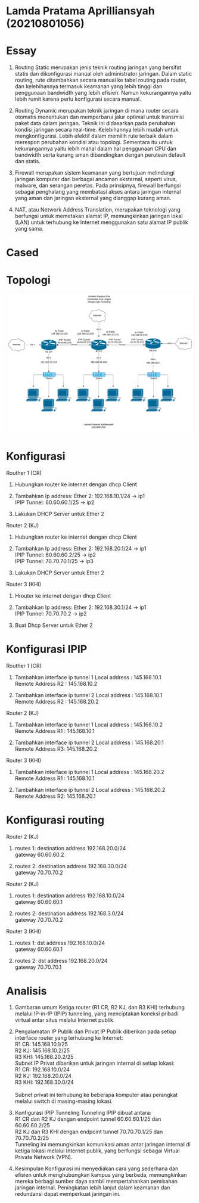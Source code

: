 # Lamda Pratama Aprilliansyah (20210801056)

# Essay
1. Routing Static merupakan jenis teknik routing jaringan yang bersifat statis dan dikonfigurasi manual oleh administrator jaringan. Dalam static routing, rute ditambahkan secara manual ke tabel routing pada router, dan kelebihannya termasuk keamanan yang lebih tinggi dan penggunaan bandwidth yang lebih efisien. Namun kekurangannya yaitu lebih rumit karena perlu konfigurasi secara manual.

2. Routing Dynamic merupakan teknik jaringan di mana router secara otomatis menentukan dan memperbarui jalur optimal untuk transmisi paket data dalam jaringan. Teknik ini didasarkan pada perubahan kondisi jaringan secara real-time. Kelebihannya lebih mudah untuk mengkonfigurasi. Lebih efektif dalam memilih rute terbaik dalam merespon perubahan kondisi atau topologi. Sementara itu untuk kekurangannya yaitu lebih mahal dalam hal penggunaan CPU dan bandwidth serta kurang aman dibandingkan dengan perutean default dan statis.

3. Firewall merupakan sistem keamanan yang bertujuan melindungi jaringan komputer dari berbagai ancaman eksternal, seperti virus, malware, dan serangan peretas. Pada prinsipnya, firewall berfungsi sebagai penghalang yang membatasi akses antara jaringan internal yang aman dan jaringan eksternal yang dianggap kurang aman.

4. NAT, atau Network Address Translation, merupakan teknologi yang berfungsi untuk memetakan alamat IP, memungkinkan jaringan lokal (LAN) untuk terhubung ke Internet menggunakan satu alamat IP publik yang sama.

# Cased

# Topologi
![Topologi](Cased_Topologi.svg)

# Konfigurasi
Routher 1 (CR)
1. Hubungkan router ke internet dengan dhcp Client

2. Tambahkan Ip address:
   Ether 2: 192.168.10.1/24 -> ip1 <br>
   IPIP Tunnel: 60.60.60.1/25 -> ip2

3. Lakukan DHCP Server untuk Ether 2

Router 2 (KJ)
1. Hubungkan router ke internet dengan dhcp Client

2. Tambahkan Ip address:
   Ether 2: 192.168.20.1/24 -> ip1 <br>
   IPIP Tunnel: 60.60.60.2/25 -> ip2 <br>
   IPIP Tunnel: 70.70.70.1/25 -> ip3

3. Lakukan DHCP Server untuk Ether 2

Router 3 (KHI) 

1. Hrouter ke internet dengan dhcp Client

2. Tambahkan Ip address:
   Ether 2: 192.168.30.1/24 -> ip1 <br>
   IPIP Tunnel: 70.70.70.2 -> ip2

3. Buat Dhcp Server untuk Ether 2

# Konfigurasi IPIP

Routher 1 (CR)
1. Tambahkan interface ip tunnel 1
Local address : 145.168.10.1 <br>
Remote Address R2 : 145.168.10.2

2. Tambahkan interface ip tunnel 2
Local address : 145.168.10.1 <br>
Remote Address R2 : 145.168.20.2

Router 2 (KJ)
1. Tambahkan interface ip tunnel 1
Local address : 145.168.10.2 <br>
Remote Address R1 : 145.168.10.1

2. Tambahkan interface ip tunnel 2
Local address : 145.168.20.1 <br>
Remote Address R3: 145.168.20.2

Router 3 (KHI) 
1. Tambahkan interface ip tunnel 1
Local address : 145.168.20.2 <br>
Remote Address R1 : 145.168.10.1

2. Tambahkan interface ip tunnel 2
Local address : 145.168.20.2 <br>
Remote Address R2: 145.168.20.1

# Konfigurasi routing

Router 2 (KJ)

1. routes 1:
destination address 192.168.20.0/24 <br>
gateway 60.60.60.2

2. routes 2:
destination address 192.168.30.0/24 <br>
gateway 70.70.70.2

Router 2 (KJ)

1. routes 1:
destination address 192.168.10.0/24 <br>
gateway 60.60.60.1

2. routes 2:
destination address 192.168.3.0/24 <br>
gateway 70.70.70.2

Router 3 (KHI)

1. routes 1:
dst address 192.168.10.0/24 <br>
gateway 60.60.60.1

2. routes 2:
dst address 192.168.20.0/24 <br>
gateway 70.70.70.1

# Analisis
1. Gambaran umum 
Ketiga router (R1 CR, R2 KJ, dan R3 KHI) terhubung melalui IP-in-IP (IPIP) tunneling, yang menciptakan koneksi pribadi virtual antar situs melalui Internet publik.

2.  Pengalamatan IP Publik dan Privat
IP Publik diberikan pada setiap interface router yang terhubung ke Internet: <br>
R1 CR: 145.168.10.1/25 <br>
R2 KJ: 145.168.10.2/25 <br>
R3 KHI: 145.168.20.2/25 <br>
Subnet IP Privat diberikan untuk jaringan internal di setiap lokasi: <br>
R1 CR: 192.168.10.0/24 <br>
R2 KJ: 192.168.20.0/24 <br>
R3 KHI: 192.168.30.0/24 <br>     
Subnet privat ini terhubung ke beberapa komputer atau perangkat melalui switch di masing-masing lokasi.

3. Konfigurasi IPIP Tunneling
Tunneling IPIP dibuat antara: <br>
R1 CR dan R2 KJ dengan endpoint tunnel 60.60.60.1/25 dan 60.60.60.2/25 <br>
R2 KJ dan R3 KHI dengan endpoint tunnel 70.70.70.1/25 dan 70.70.70.2/25 <br>
Tunneling ini memungkinkan komunikasi aman antar jaringan internal di ketiga lokasi melalui Internet publik, yang berfungsi sebagai Virtual Private Network (VPN).

4. Kesimpulan
Konfigurasi ini menyediakan cara yang sederhana dan efisien untuk menghubungkan kampus yang berbeda, memungkinkan mereka berbagi sumber daya sambil mempertahankan pemisahan jaringan internal. Peningkatan lebih lanjut dalam keamanan dan redundansi dapat memperkuat jaringan ini.